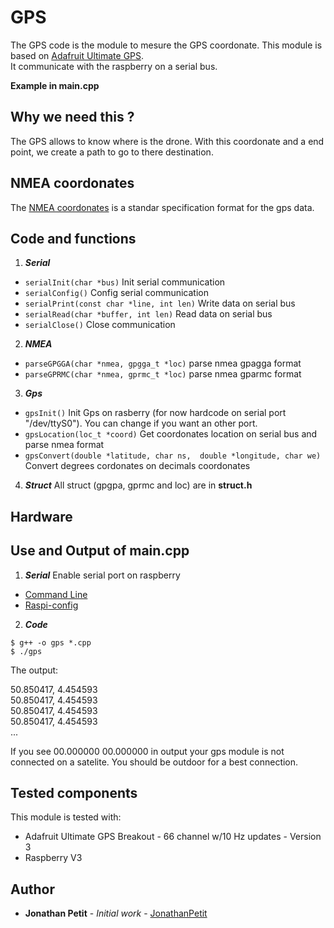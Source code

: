 # GPS
The GPS code is the module to mesure the GPS coordonate. This module is based on [Adafruit Ultimate GPS](https://www.adafruit.com/product/746). </br>
It communicate with the raspberry on a serial bus.  </br>

**Example in main.cpp**

## Why we need this ?
The GPS allows to know where is the drone. With this coordonate and a end point, we create a path to go to there destination. 

## NMEA coordonates
The [NMEA coordonates](https://en.wikipedia.org/wiki/NMEA_0183) is a standar specification format for the gps data. 

## Code and functions
1. ***Serial***
* `serialInit(char *bus)` Init serial communication 
* `serialConfig()` Config serial communication
* `serialPrint(const char *line, int len)` Write data on serial bus
* `serialRead(char *buffer, int len)` Read data on serial bus
* `serialClose()` Close communication

2. ***NMEA***
* `parseGPGGA(char *nmea, gpgga_t *loc)` parse nmea gpagga format
* `parseGPRMC(char *nmea, gprmc_t *loc)` parse nmea gparmc format

3. ***Gps***
* `gpsInit()` Init Gps on rasberry (for now hardcode on serial port "/dev/ttyS0"). You can change if you want an other port.
* `gpsLocation(loc_t *coord)` Get coordonates location on serial bus and parse nmea format
* `gpsConvert(double *latitude, char ns,  double *longitude, char we)` Convert degrees cordonates on decimals coordonates

4. ***Struct***
All struct (gpgpa, gprmc and loc) are in **struct.h**

## Hardware

## Use and Output of main.cpp
1. ***Serial*** 
Enable serial port on raspberry
* [Command Line](https://hallard.me/enable-serial-port-on-raspberry-pi/)
* [Raspi-config](https://www.raspberrypi.org/documentation/configuration/uart.md)

2. ***Code***
```shell
$ g++ -o gps *.cpp
$ ./gps
```

The output:

50.850417, 4.454593</br>
50.850417, 4.454593</br>
50.850417, 4.454593</br>
50.850417, 4.454593</br>
...

If you see 00.000000 00.000000 in output your gps module is not connected on a satelite. You should be outdoor for a best connection.

## Tested components
This module is tested with:

 * Adafruit Ultimate GPS Breakout - 66 channel w/10 Hz updates - Version 3
 * Raspberry V3

 ## Author
* **Jonathan Petit** - *Initial work* - [JonathanPetit](https://github.com/JonathanPetit)